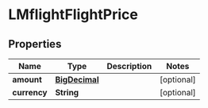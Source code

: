 # LMflightFlightPrice

## Properties
Name | Type | Description | Notes
------------ | ------------- | ------------- | -------------
**amount** | [**BigDecimal**](BigDecimal.md) |  |  [optional]
**currency** | **String** |  |  [optional]
